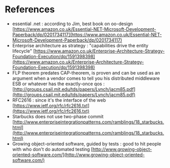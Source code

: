 # References 

* essential .net : according to Jim, best book on oo-design [https://www.amazon.co.uk/Essential-NET-Microsoft-Development-Paperback/dp/0201734117](https://www.amazon.co.uk/Essential-NET-Microsoft-Development-Paperback/dp/0201734117)
* Enterprise architecture as strategy : "capabilities drive the entity lifecycle" [https://www.amazon.co.uk/Enterprise-Architecture-Strategy-Foundation-Execution/dp/1591398398](https://www.amazon.co.uk/Enterprise-Architecture-Strategy-Foundation-Execution/dp/1591398398)
* FLP theorem predates CAP-theorem, is proven and can be used as an argument when a vendor comes to tell you his distributed middleware ESB or whatever has the exactly-once qos : [http://groups.csail.mit.edu/tds/papers/Lynch/jacm85.pdf](http://groups.csail.mit.edu/tds/papers/Lynch/jacm85.pdf)
* RFC2616 : since it's the interface of the web [https://www.ietf.org/rfc/rfc2616.txt](https://www.ietf.org/rfc/rfc2616.txt)
* Starbucks does not use two-phase commit [http://www.enterpriseintegrationpatterns.com/ramblings/18_starbucks.html](http://www.enterpriseintegrationpatterns.com/ramblings/18_starbucks.html)
* Growing object-oriented software, guided by tests : good to hit people with who don't do automated testing [http://www.growing-object-oriented-software.com/](http://www.growing-object-oriented-software.com/)

